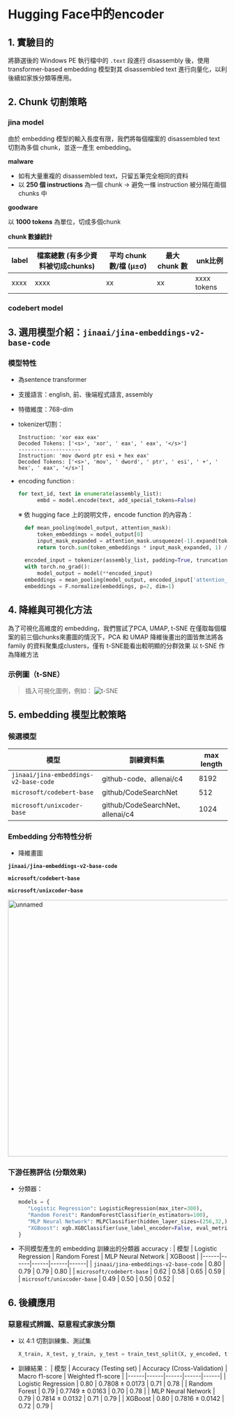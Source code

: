 # Hugging Face中的encoder

## 1. 實驗目的

將篩選後的 Windows PE 執行檔中的 `.text` 段進行 disassembly 後，使用 transformer-based embedding 模型對其 disassembled text 進行向量化，以利後續如家族分類等應用。

## 2. Chunk 切割策略
### jina model
由於 embedding 模型的輸入長度有限，我們將每個檔案的 disassembled text 切割為多個 chunk，並逐一產生 embedding。

**malware**

- 如有大量重複的 disassembled text，只留五筆完全相同的資料
- 以 **250 個 instructions** 為一個 chunk -> 避免一條 instruction 被分隔在兩個 chunks 中

**goodware**

以 **1000 tokens** 為單位，切成多個chunk

**chunk 數據統計**

| label | 檔案總數 (有多少資料被切成chunks) | 平均 chunk 數/檔 (μ±σ) | 最大 chunk 數 | unk比例 |
|----------|----------|----------------|----------------|----------------|
| xxxx     | xxxx     | xx             | xx             | xxxx tokens    |

### codebert model

## 3. 選用模型介紹：`jinaai/jina-embeddings-v2-base-code`

### 模型特性
- 為sentence transformer
- 支援語言：english, 前、後端程式語言, assembly
- 特徵維度：768-dim
- tokenizer切割：
  ```text
  Instruction: 'xor eax eax'
  Decoded Tokens: ['<s>', 'xor', ' eax', ' eax', '</s>']
  --------------------
  Instruction: 'mov dword ptr esi + hex eax'
  Decoded Tokens: ['<s>', 'mov', ' dword', ' ptr', ' esi', ' +', ' hex', ' eax', '</s>']
  ```
- encoding function :
  ```python
  for text_id, text in enumerate(assembly_list):
        embd = model.encode(text, add_special_tokens=False)
  ```
  ※ 依 hugging face 上的說明文件，encode function 的內容為：
  
  ```python
    def mean_pooling(model_output, attention_mask):
        token_embeddings = model_output[0]
        input_mask_expanded = attention_mask.unsqueeze(-1).expand(token_embeddings.size()).float()
        return torch.sum(token_embeddings * input_mask_expanded, 1) / torch.clamp(input_mask_expanded.sum(1), min=1e-9)
    
    encoded_input = tokenizer(assembly_list, padding=True, truncation=True, return_tensors='pt')
    with torch.no_grad():
        model_output = model(**encoded_input)
    embeddings = mean_pooling(model_output, encoded_input['attention_mask'])
    embeddings = F.normalize(embeddings, p=2, dim=1)
    ```

## 4. 降維與可視化方法

為了可視化高維度的 embedding，我們嘗試了PCA, UMAP, t-SNE
在僅取每個檔案的前三個chunks來畫圖的情況下，PCA 和 UMAP 降維後畫出的圖皆無法將各 family 的資料聚集成clusters，僅有 t-SNE能看出較明顯的分群效果 
以 t-SNE 作為降維方法

### 示例圖（t-SNE）

> 插入可視化圖例，例如：
> ![t-SNE](./tsne_example.png)

## 5. embedding 模型比較策略

### 候選模型
| 模型 | 訓練資料集 | max length |
|------|------|------|
| `jinaai/jina-embeddings-v2-base-code` | github-code、allenai/c4 | 8192 |
| `microsoft/codebert-base` | github/CodeSearchNet | 512 |
| `microsoft/unixcoder-base` | github/CodeSearchNet、allenai/c4 | 1024 |

  ### Embedding 分布特性分析

- 降維畫圖
  
**`jinaai/jina-embeddings-v2-base-code`**

**`microsoft/codebert-base`**

**`microsoft/unixcoder-base`**
  
<img width="1347" height="587" alt="unnamed" src="https://github.com/user-attachments/assets/ca7d0f7d-45c0-48ed-b184-4ea73e053810" />

### 下游任務評估 (分類效果)

- 分類器：
   ```python
  models = {
      "Logistic Regression": LogisticRegression(max_iter=300),
      "Random Forest": RandomForestClassifier(n_estimators=100),
      "MLP Neural Network": MLPClassifier(hidden_layer_sizes=(256,32,), max_iter=500, early_stopping=True),
      "XGBoost": xgb.XGBClassifier(use_label_encoder=False, eval_metric='mlogloss')
  }
  ```
- 不同模型產生的 embedding 訓練出的分類器 accuracy :
  | 模型 | Logistic Regression | Random Forest | MLP Neural Network | XGBoost |
  |------|------|------|------|------|
  | `jinaai/jina-embeddings-v2-base-code` | 0.80 | 0.79 | 0.79 | 0.80 |
  | `microsoft/codebert-base` | 0.62 | 0.58 | 0.65 | 0.59 |
  | `microsoft/unixcoder-base` | 0.49 | 0.50 | 0.50 | 0.52 |

## 6. 後續應用

### 惡意程式辨識、惡意程式家族分類
- 以 4:1 切割訓練集、測試集
  ```python
  X_train, X_test, y_train, y_test = train_test_split(X, y_encoded, test_size=0.2, random_state=42, stratify=y_encoded)
  ```
- 訓練結果：
  | 模型 | Accuracy (Testing set) | Accuracy (Cross-Validation) | Macro f1-score | Weighted f1-score |
  |------|------|------|------|------|
  | Logistic Regression | 0.80 | 0.7808 ± 0.0173 | 0.71 | 0.78 |
  | Random Forest | 0.79 | 0.7749 ± 0.0163 | 0.70 | 0.78 |
  | MLP Neural Network | 0.79 | 0.7814 ± 0.0132 | 0.71 | 0.79 |
  | XGBoost | 0.80 | 0.7816 ± 0.0142 | 0.72 | 0.79 |
